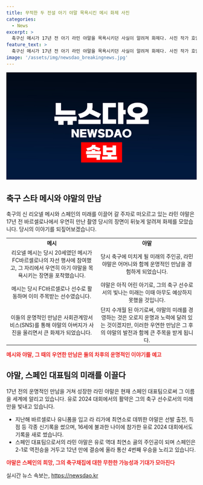 ```yaml
---
title: 무적한 두 전설 아기 야말 목욕시킨 메시 화제 사진
categories:
  - News
excerpt: >
  축구신 메시가 17년 전 아기 라민 야말을 목욕시키던 사실이 알려져 화제다. 사진 작가 호안 몬포르트는 FC바르셀로나 선수들과 지역 주민이 참여한 자선 행사에서 이 감동적인 장면을 담았다. 메시와 아기 야말은 현재 국가대표로 활약 중이며, 야말은 유로 2024에서 역대 최연소 골을 넣으며 주목받고 있다. 스페인은 12년 만에 유로 결승에 올라 4번째 우승을 노리고 있다.
feature_text: >
  축구신 메시가 17년 전 아기 라민 야말을 목욕시키던 사실이 알려져 화제다. 사진 작가 호안 몬포르트는 FC바르셀로나 선수들과 지역 주민이 참여한 자선 행사에서 이 감동적인 장면을 담았다. 메시와 아기 야말은 현재 국가대표로 활약 중이며, 야말은 유로 2024에서 역대 최연소 골을 넣으며 주목받고 있다. 스페인은 12년 만에 유로 결승에 올라 4번째 우승을 노리고 있다.
image: '/assets/img/newsdao_breakingnews.jpg'
---
```


<p><img src="/assets/img/newsdao_breakingnews.jpg" alt="ranknews 속보" /></p>

<h2 data-ke-size="size26">축구 스타 메시와 야말의 만남</h2>

<p data-ke-size="size16">축구의 신 리오넬 메시와 스페인의 미래를 이끌어 갈 주자로 떠오르고 있는 라민 야말은 17년 전 바르셀로나에서 우연히 만난 촬영 당시의 장면이 뒤늦게 알려져 화제를 모았습니다. 당시의 이야기를 되짚어보겠습니다.</p>

<table>
  <tr>
    <td style="text-align: center; height: 17px;"><b>메시</b></td>
    <td style="text-align: center; height: 17px;"><b>야말</b></td>
  </tr>
  <tr>
    <td style="text-align: center; height: 17px;">리오넬 메시는 당시 20세였던 메시가 FC바르셀로나의 자선 행사에 참여했고, 그 자리에서 우연히 아기 야말을 목욕시키는 장면을 포착했습니다.</td>
    <td style="text-align: center; height: 17px;">당시 축구에 미치게 될 미래의 주인공, 라민 야말은 어머니와 함께 운명적인 만남을 경험하게 되었습니다. </td>
  </tr>
  <tr>
    <td style="text-align: center; height: 17px;">메시는 당시 FC바르셀로나 선수로 활동하며 이미 주목받는 선수였습니다.</td>
    <td style="text-align: center; height: 17px;">야말은 아직 어린 아기로, 그의 축구 선수로서의 빛나는 미래는 이때 아무도 예상하지 못했을 것입니다.</td>
  </tr>
  <tr>
    <td style="text-align: center; height: 17px;">이들의 운명적인 만남은 사회관계망서비스(SNS)를 통해 야말의 아버지가 사진을 올리면서 큰 화제가 되었습니다.</td>
    <td style="text-align: center; height: 17px;">단지 수개월 된 아기로써, 야말의 미래를 경영하는 것은 오로지 운명과 노력에 달려 있는 것이겠지만, 이러한 우연한 만남은 그 후의 야말의 발전과 함께 큰 주목을 받게 됩니다.</td>
  </tr>
</table>

<p><b><span style="color: #ee2323;">메시와 야말, 그 때의 우연한 만남은 둘의 차후의 운명적인 이야기를 예고</span></b></p>

<h2 data-ke-size="size26">야말, 스페인 대표팀의 미래를 이끌다</h2>

<p data-ke-size="size16">17년 전의 운명적인 만남을 거쳐 성장한 라민 야말은 현재 스페인 대표팀으로써 그 이름을 세계에 알리고 있습니다. 유로 2024 대회에서의 활약은 그의 축구 선수로서의 미래만을 빛내고 있습니다.</p>

<ul>
  <li>지난해 바르셀로나 유니폼을 입고 라 리가에 최연소로 데뷔한 야말은 선발 출전, 득점 등 각종 신기록을 썼으며, 16세에 불과한 나이에 참가한 유로 2024 대회에서도 기록을 새로 썼습니다.</li>
  <li>스페인 대표팀으로서의 라민 야말은 유로 역대 최연소 골의 주인공이 되며 스페인은 2-1로 역전승을 거두고 12년 만에 결승에 올라 통산 4번째 우승을 노리고 있습니다.</li>
</ul>

<p><b><span style="color: #ee2323;">야말은 스페인의 희망, 그의 축구채집에 대한 무한한 가능성과 기대가 모아진다</span></b></p>
실시간 뉴스 속보는, <a href="https://newsdao.kr" rel="dofollow">https://newsdao.kr</a>


